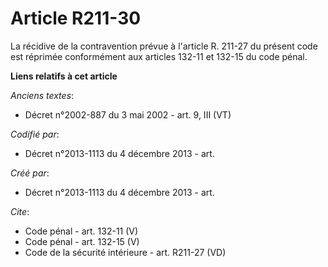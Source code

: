 # Article R211-30

La récidive de la contravention prévue à l'article R. 211-27 du présent code est réprimée conformément aux articles 132-11 et
132-15 du code pénal.

**Liens relatifs à cet article**

_Anciens textes_:

  - Décret n°2002-887 du 3 mai 2002 - art. 9, III (VT)

_Codifié par_:

  - Décret n°2013-1113 du 4 décembre 2013 - art.

_Créé par_:

  - Décret n°2013-1113 du 4 décembre 2013 - art.

_Cite_:

  - Code pénal - art. 132-11 (V)
  - Code pénal - art. 132-15 (V)
  - Code de la sécurité intérieure - art. R211-27 (VD)
